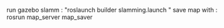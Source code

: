 

run gazebo slamm :
"roslaunch builder slamming.launch "
save map with : 
rosrun map_server map_saver
